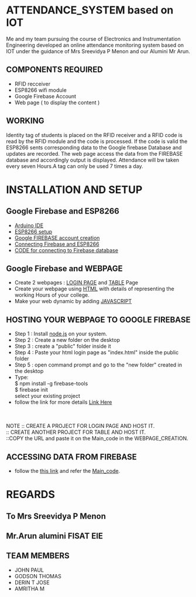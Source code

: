 # ATTENDANCE_SYSTEM based on IOT
Me and my team pursuing the course of Electronics and Instrumentation Engineering developed an online attendance monitoring system based on IOT under the guidance of Mrs Sreevidya P Menon and our Alumini Mr Arun.

## COMPONENTS REQUIRED
* RFID recceiver </br>
* ESP8266 wifi module </br>
* Google Firebase Account </br>
* Web page ( to display the content )
## WORKING
Identity tag of students is placed on the RFID receiver and a RFID code is read by the RFID module and the code is processed.
If the code is valid the ESP8266 sents corresponding data to the Google firebase Database and updates are recorded.
The web page access the data from the FIREBASE database and accordingly output is displayed.
Attendance will bw taken every seven Hours.A tag can only be used 7 times a day.

# INSTALLATION AND SETUP
## Google Firebase and ESP8266
* [Arduino IDE](https://www.youtube.com/watch?v=TbHsOgtCMDc) </br>
* [ESP8266 setup](https://www.youtube.com/watch?v=2DL8FlrBTDs) </br>
* [Google FIREBASE account creation](https://www.youtube.com/watch?v=DD32pAVpKHA) </br>
* [Connecting Firebase and ESP8266](https://www.youtube.com/watch?v=VXsKEVcwzpg)
* [CODE for connecting to Firebase database](https://github.com/Godson-Thomas/IOT_based_Attendance_System/tree/master/SENSING_PART/TAG_code)

## Google Firebase and WEBPAGE
* Create 2 webpages : [LOGIN PAGE](https://github.com/Godson-Thomas/IOT_based_Attendance_System/blob/master/WEBPAGE_CREATION/our_login_page.JPG) and [TABLE](https://github.com/Godson-Thomas/IOT_based_Attendance_System/blob/master/WEBPAGE_CREATION/table.JPG)  Page
* Create your webpage using [HTML](https://www.w3schools.com/html/default.asp) with details of representing the working Hours of your college.
* Make your web dynamic by adding [JAVASCRIPT](https://www.w3schools.com/js/default.asp)
## HOSTING YOUR WEBPAGE TO GOOGLE FIREBASE
* Step 1 : Install [node.js](https://nodejs.org/en/) on your system.
* Step 2 : Create a new folder on the desktop
* Step 3 : create a "public" folder inside it
* Step 4 : Paste your html login page as "index.html" inside the public folder
* Step 5 : open command prompt and go to the "new folder" created in the desktop
* Type: </br>
$ npm install -g firebase-tools</br>
$ firebase init</br>
select your existing project
* follow the link for more details [Link Here](https://www.youtube.com/watch?v=Gl-qlxfTJHE)
</br>
</br>
NOTE :: CREATE A PROJECT FOR LOGIN PAGE AND HOST IT. </br>:: CREATE ANOTHER PROJECT FOR TABLE AND HOST IT. 
</br> ::COPY the URL and paste it on the Main_code in the WEBPAGE_CREATION.

## ACCESSING DATA FROM FIREBASE
* follow the [this link](https://www.youtube.com/watch?v=zAmrWiVdlec) and refer the [Main_code](https://github.com/Godson-Thomas/IOT_based_Attendence_System/blob/master/WEBPAGE_CREATION/Main_code.html).

# REGARDS
## To Mrs Sreevidya P Menon </br>
## Mr.Arun alumini FISAT EIE
## TEAM MEMBERS
* JOHN PAUL</br>
* GODSON THOMAS</br>
* DERIN T JOSE</br>
* AMRITHA M
